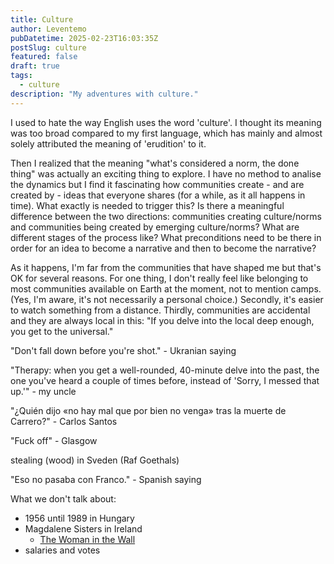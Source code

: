 ```yaml
---
title: Culture
author: Leventemo
pubDatetime: 2025-02-23T16:03:35Z
postSlug: culture
featured: false
draft: true
tags:
  - culture
description: "My adventures with culture."
---
```


I used to hate the way English uses the word 'culture'. I thought its meaning was too broad compared to my first language, which has mainly and almost solely attributed the meaning of 'erudition' to it.

Then I realized that the meaning "what's considered a norm, the done thing" was actually an exciting thing to explore. I have no method to analise the dynamics but I find it fascinating how communities create - and are created by - ideas that everyone shares (for a while, as it all happens in time). What exactly is needed to trigger this? Is there a meaningful difference between the two directions: communities creating culture/norms and communities being created by emerging culture/norms? What are different stages of the process like? What preconditions need to be there in order for an idea to become a narrative and then to become the narrative?

As it happens, I'm far from the communities that have shaped me but that's OK for several reasons. For one thing, I don't really feel like belonging to most communities available on Earth at the moment, not to mention camps. (Yes, I'm aware, it's not necessarily a personal choice.) Secondly, it's easier to watch something from a distance. Thirdly, communities are accidental and they are always local in this: "If you delve into the local deep enough, you get to the universal."

"Don't fall down before you're shot." - Ukranian saying

"Therapy: when you get a well-rounded, 40-minute delve into the past, the one you've heard a couple of times before, instead of 'Sorry, I messed that up.'" - my uncle

"¿Quién dijo «no hay mal que por bien no venga» tras la muerte de Carrero?" - Carlos Santos

"Fuck off" - Glasgow

stealing (wood) in Sveden (Raf Goethals)

"Eso no pasaba con Franco." - Spanish saying

What we don't talk about:
* 1956 until 1989 in Hungary
* Magdalene Sisters in Ireland
  + [The Woman in the Wall](https://www.theguardian.com/tv-and-radio/2023/aug/09/deplorable-places-why-one-bbc-drama-is-shedding-light-on-irelands-church-run-abuse-factorie)
* salaries and votes
